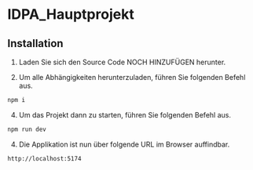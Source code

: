 # IDPA_Hauptprojekt

## Installation

1. Laden Sie sich den Source Code NOCH HINZUFÜGEN herunter.

2. Um alle Abhängigkeiten herunterzuladen, führen Sie folgenden Befehl aus.
```bash
npm i
```

4. Um das Projekt dann zu starten, führen Sie folgenden Befehl aus.
```bash
npm run dev
```

4. Die Applikation ist nun über folgende URL im Browser auffindbar.
```bash
http://localhost:5174
```

